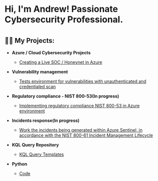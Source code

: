<h1>Hi, I'm Andrew! </a>Passionate Cybersecurity Professional</a>.<h1>

<h2>👨‍💻 My Projects:</h2>

- <b>Azure / Cloud Cybersecurity Projects</b>
  - [Creating a Live SOC / Honeynet in Azure](https://github.com/AndrewTanga/Azure-SOC)
 
 - <b>Vulnerability management</b>
   - [Tests environment for vulnerabilities with unauthenticated and credentialed scan](https://github.com/AndrewTanga/Vulnerability-Management)
  
- <b>Regulatory compliance - NIST 800-53(In progress)</b>
  - [Implementing regulatory compliance NIST 800-53 in Azure environment](https://github.com/AndrewTanga/Regulatory-compliance---NIST-800-53)

- <b>Incidents response(In progress)</b>
  - [Work the incidents being generated within Azure Sentinel, in accordance with the NIST 800-61 Incident Management Lifecycle](https://github.com/AndrewTanga/Incident-response)
   
- <b>KQL Query Repository</b>
  - [KQL Query Templates](https://github.com/AndrewTanga/KQL-Templates)
 
- <b>Python</b>
  - [Code]([https://github.com/AndrewTanga/Python-Code](https://github.com/AndrewTanga/Pythone-Code))



<!--
**joshmadakor1/joshmadakor1** is a ✨ _special_ ✨ repository because its `README.md` (this file) appears on your GitHub profile.

Here are some ideas to get you started:

- 🔭 I’m currently working on ...
- 🌱 I’m currently learning ...
- 👯 I’m looking to collaborate on ...
- 🤔 I’m looking for help with ...
- 💬 Ask me about ...
- 📫 How to reach me: ...
- 😄 Pronouns: ...
- ⚡ Fun fact: ...
-->
